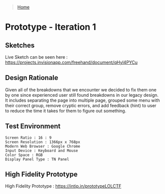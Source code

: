 > [Home](../readme.md)
# Prototype - Iteration 1

## Sketches

Live Sketch can be seen here : https://projects.invisionapp.com/freehand/document/qHyl4PYCu

## Design Rationale
Given all of the breakdowns that we encounter we decided to fix them one by one since experienced user still found breakdowns in our legacy design. It includes separating the page into multiple page, grouped some menu with their correct group, remove cryptic errors, and add feedback (hint) to user to reduce the time it takes for them to figure out something.

## Test Environment
```
Screen Ratio : 16 : 9
Screen Resolution : 1366px x 768px
Modern Web Browser : Google Chrome
Input Device : Keyboard and Mouse
Color Space : RGB
Display Panel Type : TN Panel
```

## High Fidelity Prototype
High Fidelity Prototype : https://intip.in/prototypeLOLCTF